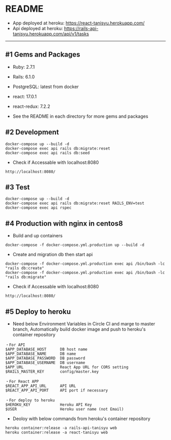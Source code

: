 # README

- App deployed at heroku: https://react-tanisyu.herokuapp.com/
- Api deployed at heroku: https://rails-api-tanisyu.herokuapp.com/api/v1/tasks
---

## #1 Gems and Packages

- Ruby: 2.7.1
- Rails: 6.1.0
- PostgreSQL: latest from docker

- react: 17.0.1
- react-redux: 7.2.2

- See the README in each directory for more gems and packages

## #2 Development

```
docker-compose up --build -d
docker-compose exec api rails db:migrate:reset
docker-compose exec api rails db:seed
```

- Check if Accessable with localhost:8080

```
http://localhost:8080/
```

## #3 Test

```
docker-compose up --build -d
docker-compose exec api rails db:migrate:reset RAILS_ENV=test
docker-compose exec api rspec
```

## #4 Production with nginx in centos8

- Build and up containers

```
docker-compose -f docker-compose.yml.production up --build -d
```

- Create and migration db then start api

```
docker-compose -f docker-compose.yml.production exec api /bin/bash -lc "rails db:create"
docker-compose -f docker-compose.yml.production exec api /bin/bash -lc "rails db:migrate"
```

- Check if Accessable with localhost:8080

```
http://localhost:8080/
```

## #5 Deploy to heroku

- Need below Environment Variables in Circle CI and marge to master branch, Automatically build docker image and push to heroku's container repository

```
・For API
$APP_DATABASE_HOST      DB host name
$APP_DATABASE_NAME      DB name
$APP_DATABASE_PASSWORD  DB password
$APP_DATABASE_USERNAME  DB username
$APP_URL                React App URL for CORS setting
$RAILS_MASTER_KEY       config/master.key

・For React APP
$REACT_APP_API_URL      API URL
$REACT_APP_API_PORT     API port if necessary

・For deploy to heroku
$HEROKU_KEY             Heroku API Key
$USER                   Heroku user name (not Email)
```

- Deoloy with below commands from heroku's container repository

```
heroku container:release -a rails-api-tanisyu web
heroku container:release -a react-tanisyu web
```
